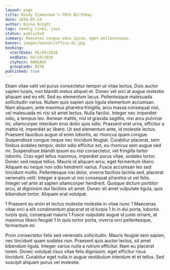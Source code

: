 ```yaml
---
layout: page
title: Randy Zimmerman's 70th Birthday
date: 2016-05-24
author: Donna Knight
tags: weekly links, java
status: published
summary: Maecenas congue odio ipsum, eget pellentesque.
banner: images/banner/office-01.jpg
booking:
  startDate: 05/09/2018
  endDate: 05/10/2018
  ctyhocn: AHNGAHX
  groupCode: RZ7B
published: true
---
```

Etiam vitae velit vel purus consectetur tempor ut vitae lectus. Duis auctor sapien turpis, non blandit metus aliquet et. Donec vel orci at augue molestie aliquam sed eu elit. Sed eu elementum lacus. Pellentesque malesuada sollicitudin varius. Nullam quis sapien quis ligula elementum accumsan. Nam aliquam, ante maximus pharetra fringilla, arcu massa consequat nisl, vel malesuada mi nisi sit amet lectus. Nulla facilisi. Integer nec imperdiet odio, a tempus leo. Aenean mattis, nisl id gravida sagittis, nisi arcu pulvinar mi, ullamcorper interdum eros dolor quis odio. Praesent erat urna, efficitur a mattis id, imperdiet ac libero. Ut sed elementum ante, id molestie lectus. Praesent faucibus augue id enim lobortis, ac rhoncus quam congue. Suspendisse congue neque nec tincidunt feugiat. Curabitur placerat, sem finibus sodales tempor, dolor odio efficitur est, eu rhoncus sem augue sed mi.
Suspendisse blandit ipsum eu nisi consectetur, vel fringilla tortor lobortis. Cras eget tellus maximus, imperdiet purus vitae, sodales tortor. Donec sed neque tellus. Mauris id aliquam arcu, eget fermentum libero. Aliquam eu neque non odio hendrerit varius. Fusce accumsan leo sed tincidunt mollis. Pellentesque nisi dolor, viverra facilisis lacinia sed, placerat venenatis velit. Integer a ipsum ut nisi consequat pharetra ut vel felis. Integer vel ante at sapien ullamcorper hendrerit. Quisque dictum porttitor arcu, at dignissim dui facilisis sit amet. Donec sit amet vulputate ligula, quis bibendum tortor. Aliquam erat volutpat.

1 Praesent eu enim et lectus molestie molestie in vitae nunc
1 Maecenas vitae orci a elit condimentum placerat et id turpis
1 In in dui porta, lobortis turpis quis, consequat mauris
1 Fusce vulputate augue id justo ornare, at maximus libero feugiat
1 In quis tortor porta, viverra orci pellentesque, fermentum mi.

Proin consectetur felis sed venenatis sollicitudin. Mauris feugiat sem sapien, nec tincidunt quam sodales non. Praesent quis auctor lectus, sit amet bibendum ligula. Integer varius nulla a rutrum efficitur. Nam eu placerat lorem. Donec volutpat risus vitae felis dignissim, eget efficitur risus tincidunt. Curabitur eget nulla in augue vestibulum interdum et et tellus. Sed suscipit aliquam purus vel molestie.
